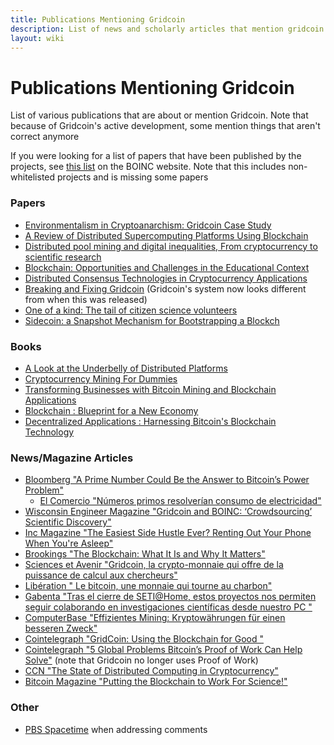 ```yaml
---
title: Publications Mentioning Gridcoin
description: List of news and scholarly articles that mention gridcoin
layout: wiki
---
```

# Publications Mentioning Gridcoin
List of various publications that are about or mention Gridcoin. Note that because
of Gridcoin's active development, some mention things that aren't correct anymore

If you were looking for a list of papers that have been published by the projects,
see [this list](https://boinc.berkeley.edu/wiki/Publications_by_BOINC_projects) on the BOINC website.
Note that this includes non-whitelisted projects and is missing some papers

### Papers

* [Environmentalism in Cryptoanarchism: Gridcoin Case Study](https://doi.org/10.2139/ssrn.3131232)
* [A Review of Distributed Supercomputing Platforms Using Blockchain](https://link.springer.com/chapter/10.1007/978-981-15-4218-3_13)
* [Distributed pool mining and digital inequalities, From cryptocurrency to scientific research](https://www.emerald.com/insight/content/doi/10.1108/JICES-02-2020-0018/full/html)
* [Blockchain: Opportunities and Challenges in the Educational Context](https://link.springer.com/chapter/10.1007/978-3-030-29326-0_7)
* [Distributed Consensus Technologies in Cryptocurrency Applications](http://citeseerx.ist.psu.edu/viewdoc/download?doi=10.1.1.674.1781&rep=rep1&type=pdf)
* [Breaking and Fixing Gridcoin](https://www.usenix.org/system/files/conference/woot17/woot17-paper-grothe.pdf) (Gridcoin's system now looks different from when this was released)
* [One of a kind: The tail of citizen science volunteers](https://doi.org/10.1002/pra2.45)
* [Sidecoin: a Snapshot Mechanism for Bootstrapping a Blockch](https://arxiv.org/pdf/1501.01039.pdf)

### Books
* [A Look at the Underbelly of Distributed Platforms](https://doi.org/10.2200/S01022ED1V01Y202006CSL011)
* [Cryptocurrency Mining For Dummies](https://www.worldcat.org/oclc/1127237179)
* [Transforming Businesses with Bitcoin Mining and Blockchain Applications](https://worldcat.org/oclc/1110681338)
* [Blockchain : Blueprint for a New Economy](https://www.worldcat.org/oclc/900781291)
* [Decentralized Applications : Harnessing Bitcoin's Blockchain Technology](https://worldcat.org/oclc/953971624)

### News/Magazine Articles
* [Bloomberg "A Prime Number Could Be the Answer to Bitcoin’s Power Problem"](https://www.bloomberg.com/news/articles/2018-01-11/bitcoin-seen-addressing-power-hog-problem-with-prime-number-find#:~:text=One%20example%20is%20Gridcoin)
    * [El Comercio "Números primos resolverían consumo de electricidad"](https://elcomercio.pe/economia/mercados/numeros-primos-resolverian-consumo-electricidad-bitcoin-noticia-488294-noticia/)
* [Wisconsin Engineer Magazine "Gridcoin and BOINC: ‘Crowdsourcing’ Scientific Discovery"](https://read.wisconsinengineer.com/gridcoin-and-boinc-crowdsourcing-scientific-discovery-cf2728a187a1)
* [Inc Magazine "The Easiest Side Hustle Ever? Renting Out Your Phone When You're Asleep"](https://www.inc.com/magazine/201811/amy-webb/donate-processing-power-gigware-hack.html)
* [Brookings "The Blockchain: What It Is and Why It Matters"](https://www.brookings.edu/blog/techtank/2015/01/13/the-blockchain-what-it-is-and-why-it-matters/)
* [Sciences et Avenir "Gridcoin, la crypto-monnaie qui offre de la puissance de calcul aux chercheurs"](https://www.sciencesetavenir.fr/high-tech/gridcoin-la-crypto-monnaie-qui-offre-de-la-puissance-de-calcul-aux-chercheurs_120311)
* [Libération " Le bitcoin, une monnaie qui tourne au charbon"](https://www.liberation.fr/planete/2018/01/05/le-bitcoin-une-monnaie-qui-tourne-au-charbon_1620275)
* [Gabenta "Tras el cierre de SETI@Home, estos proyectos nos permiten seguir colaborando en investigaciones científicas desde nuestro PC
"](https://www.genbeta.com/herramientas/cierre-seti-home-estos-proyectos-nos-permiten-seguir-colaborando-investigaciones-cientificas-nuestro-pc)
* [ComputerBase "Effizientes Mining: Kryptowährungen für einen besseren Zweck"](https://www.computerbase.de/2018-03/effizientes-mining-gridcoin-steem-solarcoin/)
* [Cointelegraph "GridCoin: Using the Blockchain for Good "](https://cointelegraph.com/news/gridcoin_using_the_blockchain_for_good)
* [Cointelegraph "5 Global Problems Bitcoin’s Proof of Work Can Help Solve"](https://www.coindesk.com/5-global-problems-bitcoins-proof-work-can-help-solve) (note that Gridcoin no longer uses Proof of Work)
* [CCN "The State of Distributed Computing in Cryptocurrency"](https://finance.yahoo.com/news/state-distributed-computing-cryptocurrency-101908849.html)
* [Bitcoin Magazine "Putting the Blockchain to Work For Science!"](https://bitcoinmagazine.com/articles/putting-the-blockchain-to-work-for-science-gridcoin-1400747268)

### Other

* [PBS Spacetime](https://youtu.be/izqaWyZsEtY?t=804) when addressing comments